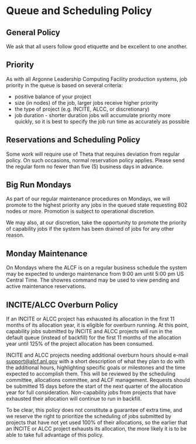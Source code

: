 # Queue and Scheduling Policy
## General Policy
We ask that all users follow good etiquette and be excellent to one another.

## Priority
As with all Argonne Leadership Computing Facility production systems, job priority in the queue is based on several criteria:
- positive balance of your project
- size (in nodes) of the job, larger jobs receive higher priority
- the type of project (e.g. INCITE, ALCC, or discretionary)
- job duration - shorter duration jobs will accumulate priority more quickly, so it is best to specify the job run time as accurately as possible

## Reservations and Scheduling Policy
Some work will require use of Theta that requires deviation from regular policy. On such occasions, normal reservation policy applies. Please send the regular form no fewer than five (5) business days in advance.

## Big Run Mondays
As part of our regular maintenance procedures on Mondays, we will promote to the highest priority any jobs in the queued state requesting 802 nodes or more. Promotion is subject to operational discretion.

We may also, at our discretion, take the opportunity to promote the priority of capability jobs if the system has been drained of jobs for any other reason.

## Monday Maintenance
On Mondays where the ALCF is on a regular business schedule the system may be expected to undergo maintenance from 9:00 am until 5:00 pm US Central Time. The showres command may be used to view pending and active maintenance reservations.

## INCITE/ALCC Overburn Policy
If an INCITE or ALCC project has exhausted its allocation in the first 11 months of its allocation year, it is eligible for overburn running. At this point, capability jobs submitted by INCITE and ALCC projects will run in the default queue (instead of backfill) for the first 11 months of the allocation year until 125% of the project allocation has been consumed.

INCITE and ALCC projects needing additional overburn hours should e-mail [support@alcf.anl.gov](mailto:support@alcf.anl.gov) with a short description of what they plan to do with the additional hours, highlighting specific goals or milestones and the time expected to accomplish them. This will be reviewed by the scheduling committee, allocations committee, and ALCF management. Requests should be submitted 15 days before the start of the next quarter of the allocation year for full consideration. Non-capability jobs from projects that have exhausted their allocation will continue to run in backfill. 

To be clear, this policy does not constitute a guarantee of extra time, and we reserve the right to prioritize the scheduling of jobs submitted by projects that have not yet used 100% of their allocations, so the earlier that an INCITE or ALCC project exhausts its allocation, the more likely it is to be able to take full advantage of this policy.

